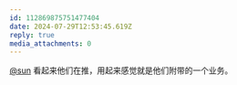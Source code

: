 ```yaml
---
id: 112869875751477404
date: 2024-07-29T12:53:45.619Z
reply: true
media_attachments: 0
---
```


[@sun](https://ow3.cn/users/sun) 看起来他们在推，用起来感觉就是他们附带的一个业务。

